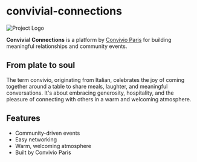 # convivial-connections

![Project Logo](./public/logo.png)

**Convivial Connections** is a platform by [Convivio Paris](https://convivioparis.com) for building meaningful relationships and community events.

## From plate to soul

The term convivio, originating from Italian, celebrates the joy of coming together around a table to share meals, laughter, and meaningful conversations. It's about embracing generosity, hospitality, and the pleasure of connecting with others in a warm and welcoming atmosphere.

## Features
- Community-driven events
- Easy networking
- Warm, welcoming atmosphere
- Built by Convivio Paris
